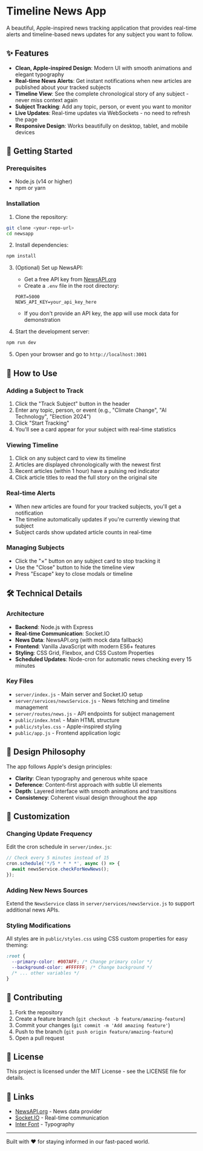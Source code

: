 # Timeline News App

A beautiful, Apple-inspired news tracking application that provides real-time alerts and timeline-based news updates for any subject you want to follow.

## ✨ Features

- **Clean, Apple-inspired Design**: Modern UI with smooth animations and elegant typography
- **Real-time News Alerts**: Get instant notifications when new articles are published about your tracked subjects
- **Timeline View**: See the complete chronological story of any subject - never miss context again
- **Subject Tracking**: Add any topic, person, or event you want to monitor
- **Live Updates**: Real-time updates via WebSockets - no need to refresh the page
- **Responsive Design**: Works beautifully on desktop, tablet, and mobile devices

## 🚀 Getting Started

### Prerequisites

- Node.js (v14 or higher)
- npm or yarn

### Installation

1. Clone the repository:
```bash
git clone <your-repo-url>
cd newsapp
```

2. Install dependencies:
```bash
npm install
```

3. (Optional) Set up NewsAPI:
   - Get a free API key from [NewsAPI.org](https://newsapi.org/)
   - Create a `.env` file in the root directory:
   ```
   PORT=5000
   NEWS_API_KEY=your_api_key_here
   ```
   - If you don't provide an API key, the app will use mock data for demonstration

4. Start the development server:
```bash
npm run dev
```

5. Open your browser and go to `http://localhost:3001`

## 📱 How to Use

### Adding a Subject to Track

1. Click the "Track Subject" button in the header
2. Enter any topic, person, or event (e.g., "Climate Change", "AI Technology", "Election 2024")
3. Click "Start Tracking"
4. You'll see a card appear for your subject with real-time statistics

### Viewing Timeline

1. Click on any subject card to view its timeline
2. Articles are displayed chronologically with the newest first
3. Recent articles (within 1 hour) have a pulsing red indicator
4. Click article titles to read the full story on the original site

### Real-time Alerts

- When new articles are found for your tracked subjects, you'll get a notification
- The timeline automatically updates if you're currently viewing that subject
- Subject cards show updated article counts in real-time

### Managing Subjects

- Click the "×" button on any subject card to stop tracking it
- Use the "Close" button to hide the timeline view
- Press "Escape" key to close modals or timeline

## 🛠 Technical Details

### Architecture

- **Backend**: Node.js with Express
- **Real-time Communication**: Socket.IO
- **News Data**: NewsAPI.org (with mock data fallback)
- **Frontend**: Vanilla JavaScript with modern ES6+ features
- **Styling**: CSS Grid, Flexbox, and CSS Custom Properties
- **Scheduled Updates**: Node-cron for automatic news checking every 15 minutes

### Key Files

- `server/index.js` - Main server and Socket.IO setup
- `server/services/newsService.js` - News fetching and timeline management
- `server/routes/news.js` - API endpoints for subject management
- `public/index.html` - Main HTML structure
- `public/styles.css` - Apple-inspired styling
- `public/app.js` - Frontend application logic

## 🎨 Design Philosophy

The app follows Apple's design principles:

- **Clarity**: Clean typography and generous white space
- **Deference**: Content-first approach with subtle UI elements
- **Depth**: Layered interface with smooth animations and transitions
- **Consistency**: Coherent visual design throughout the app

## 🔧 Customization

### Changing Update Frequency

Edit the cron schedule in `server/index.js`:
```javascript
// Check every 5 minutes instead of 15
cron.schedule('*/5 * * * *', async () => {
  await newsService.checkForNewNews();
});
```

### Adding New News Sources

Extend the `NewsService` class in `server/services/newsService.js` to support additional news APIs.

### Styling Modifications

All styles are in `public/styles.css` using CSS custom properties for easy theming:
```css
:root {
  --primary-color: #007AFF; /* Change primary color */
  --background-color: #FFFFFF; /* Change background */
  /* ... other variables */
}
```

## 🤝 Contributing

1. Fork the repository
2. Create a feature branch (`git checkout -b feature/amazing-feature`)
3. Commit your changes (`git commit -m 'Add amazing feature'`)
4. Push to the branch (`git push origin feature/amazing-feature`)
5. Open a pull request

## 📝 License

This project is licensed under the MIT License - see the LICENSE file for details.

## 🔗 Links

- [NewsAPI.org](https://newsapi.org/) - News data provider
- [Socket.IO](https://socket.io/) - Real-time communication
- [Inter Font](https://fonts.google.com/specimen/Inter) - Typography

---

Built with ❤️ for staying informed in our fast-paced world. 